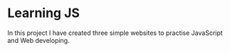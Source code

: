 # Learning JS

In this project I have created three simple websites to practise JavaScript and Web developing.
